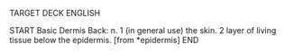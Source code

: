 TARGET DECK
ENGLISH

START
Basic
Dermis
Back: n. 1 (in general use) the skin. 2 layer of living tissue below the epidermis. [from *epidermis]
END
